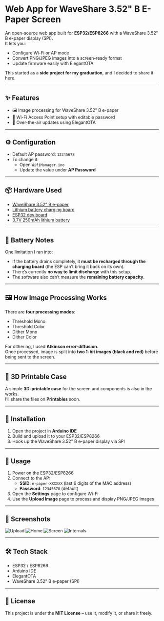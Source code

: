 # Web App for WaveShare 3.52" B E-Paper Screen  

An open-source web app built for **ESP32/ESP8266** with a WaveShare 3.52" B e-paper display (SPI).  
It lets you:  
- Configure Wi-Fi or AP mode  
- Convert PNG/JPEG images into a screen-ready format  
- Update firmware easily with ElegantOTA  

This started as a **side project for my graduation**, and I decided to share it here.  

---

## ✨ Features  
- 🖼️ Image processing for WaveShare 3.52" B e-paper  
- 📡 Wi-Fi Access Point setup with editable password  
- 🔄 Over-the-air updates using ElegantOTA  

---

## ⚙️ Configuration  
- Default AP password: `12345678`  
- To change it:  
  - Open `WifiManager.ino`  
  - Update the value under **AP Password**  

---

## 📦 Hardware Used  
- [WaveShare 3.52" B e-paper](https://ar.aliexpress.com/item/1005007875624220.html?spm=a2g0o.order_list.order_list_main.5.3a2a1802e5jjeg&gatewayAdapt=glo2ara)  
- [Lithium battery charging board](https://ar.aliexpress.com/item/1005008134402242.html?spm=a2g0o.order_list.order_list_main.20.3a2a1802e5jjeg&gatewayAdapt=glo2ara)  
- [ESP32 dev board](https://ar.aliexpress.com/item/1005001408165904.html?spm=a2g0o.order_list.order_list_main.60.3a2a1802e5jjeg&gatewayAdapt=glo2ara)  
- [3.7V 250mAh lithium battery](https://ar.aliexpress.com/item/1005007707591279.html?spm=a2g0o.order_list.order_list_main.45.3a2a1802e5jjeg&gatewayAdapt=glo2ara)  

---

## 🔋 Battery Notes  
One limitation I ran into:  
- If the battery drains completely, it **must be recharged through the charging board** (the ESP can’t bring it back on its own).  
- There’s currently **no way to limit discharge** with this setup.  
- The software also can’t measure the **remaining battery capacity**.  

---

## 🖼️ How Image Processing Works  
There are **four processing modes**:  
- Threshold Mono  
- Threshold Color  
- Dither Mono  
- Dither Color  

For dithering, I used **Atkinson error-diffusion**.  
Once processed, image is split into **two 1-bit images (black and red)** before being sent to the screen.  

---

## 📂 3D Printable Case  
A simple **3D-printable case** for the screen and components is also in the works.  
I’ll share the files on **Printables** soon.  

---

## 🚀 Installation  
1. Open the project in **Arduino IDE**  
2. Build and upload it to your ESP32/ESP8266  
3. Hook up the WaveShare 3.52" B e-paper display via SPI  

---

## 📖 Usage  
1. Power on the ESP32/ESP8266  
2. Connect to the AP:  
   - **SSID**: `e-paper-XXXXXX` (last 6 digits of the MAC address)  
   - **Password**: `12345678` (default)  
3. Open the **Settings** page to configure Wi-Fi  
4. Use the **Upload Image** page to process and display PNG/JPEG images  

---

## 📸 Screenshots  
![Upload](https://res.cloudinary.com/dnfii0una/image/upload/v1759076246/e-paper-3_zyd0gn.png)
![Home](https://res.cloudinary.com/dnfii0una/image/upload/v1759076245/e-paper-1_occ8lr.png) 
![Screen](https://res.cloudinary.com/dnfii0una/image/upload/v1759076247/e-paper-4_udvfjb.png) 
![Internals](https://res.cloudinary.com/dnfii0una/image/upload/v1759076248/e-paper-6_tmxlma.png) 



---

## 🛠️ Tech Stack  
- ESP32 / ESP8266  
- Arduino IDE  
- ElegantOTA  
- WaveShare 3.52" B e-paper (SPI)  

---

## 📄 License  
This project is under the **MIT License** – use it, modify it, or share it freely.  
